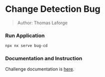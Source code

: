 # Change Detection Bug

> Author: Thomas Laforge

### Run Application

```bash
npx nx serve bug-cd
```

### Documentation and Instruction

Challenge documentation is [here](https://angular-challenges.vercel.app/challenges/angular-performance/32-bug-cd.md/).
